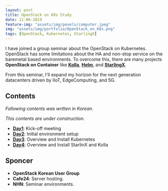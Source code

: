 ```yaml
---
layout: post
title: OpenStack on K8s Study
date: 11-06-2019
feature-img: "assets/img/pexels/computer.jpeg"
img: "assets/img/portfolio/OpenStack_on_K8s.png"
tags: [OpenStack, Kubernetes, StarlingX]
---
```


I have joined a group seminar about the OpenStack on Kubernetes. OpenStack has
some limitations about the HA and non-stop service on the baremetal based
environments. To overcome this, there are many projects **OpenStack on
Container** like **[Kolla](https://wiki.openstack.org/wiki/Kolla)**,
**[Helm](https://docs.openstack.org/openstack-helm/latest/)**, and
**[StarlingX](https://starlingx.io)**.

From this seminar, I'll expand my horizon for the next generation datacenters
driven by IIoT, EdgeComputing, and 5G.

## Contents

*Following contents was written in Korean.*

*This contents are under construction.*

- **[Day1](https://github.com/Sungup/y19-oskug-study/blob/master/Day1.md)**: Kick-off meeting
- **[Day2](https://github.com/Sungup/y19-oskug-study/blob/master/Day2.md)**: Initial environment setup
- **[Day3](https://github.com/Sungup/y19-oskug-study/blob/master/Day3.md)**: Overview and Install Kubernetes
- **[Day4](https://github.com/Sungup/y19-oskug-study/blob/master/Day4.md)**: Overview and Install StarlinX and Kolla

## Sponcer

- **OpenStack Korean User Group**
- **Cafe24**: Server hosting.
- **NHN**: Seminar environments.
